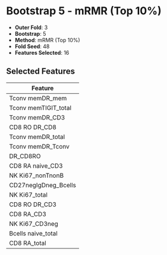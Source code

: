 # Bootstrap 5 - mRMR (Top 10%)

- **Outer Fold**: 3
- **Bootstrap**: 5
- **Method**: mRMR (Top 10%)
- **Fold Seed**: 48
- **Features Selected**: 16

## Selected Features

| Feature |
|---------|
| Tconv memDR_mem |
| Tconv memTIGIT_total |
| Tconv memDR_CD3 |
| CD8 RO DR_CD8 |
| Tconv memDR_total |
| Tconv memDR_Tconv |
| DR_CD8RO |
| CD8 RA naive_CD3 |
| NK Ki67_nonTnonB |
| CD27negIgDneg_Bcells |
| NK Ki67_total |
| CD8 RO DR_CD3 |
| CD8 RA_CD3 |
| NK Ki67_CD3neg |
| Bcells naive_total |
| CD8 RA_total |
